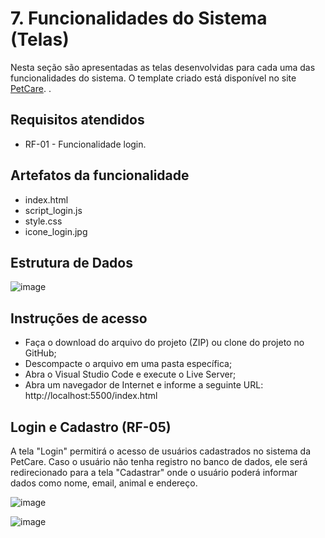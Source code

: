 # 7. Funcionalidades do Sistema (Telas) 

Nesta seção são apresentadas as telas desenvolvidas para cada uma das funcionalidades do sistema. O template criado está disponível no site [PetCare](https://happy-liskov-7f20ba.netlify.app/). . 


## Requisitos atendidos 

- RF-01 -  Funcionalidade login. 
 

 

## Artefatos da funcionalidade 

- index.html 
- script_login.js 
- style.css 
- icone_login.jpg 

## Estrutura de Dados 

![image](https://user-images.githubusercontent.com/78277341/138603016-6f1582c1-002a-462e-9e61-edefc6d4d900.png)


## Instruções de acesso 

- Faça o download do arquivo do projeto (ZIP) ou clone do projeto no GitHub; 
- Descompacte o arquivo em uma pasta específica; 
- Abra o Visual Studio Code e execute o Live Server; 
- Abra um navegador de Internet e informe a seguinte URL: 
http://localhost:5500/index.html 


## Login e Cadastro (RF-05) 

A tela "Login" permitirá o acesso de usuários cadastrados no sistema da PetCare. Caso o usuário não tenha registro no banco de dados, ele será redirecionado para a tela "Cadastrar" onde o usuário poderá informar dados como nome, email, animal e endereço. 


![image](https://user-images.githubusercontent.com/78277341/138603706-07e796f4-27fd-43a1-ba55-41ca7d3c8a0d.png)


![image](https://user-images.githubusercontent.com/78277341/138602910-17800c47-3104-441b-9d14-08825e96ddef.png)

